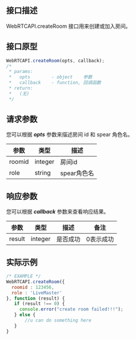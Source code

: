 ## 接口描述
WebRTCAPI.createRoom 接口用来创建或加入房间。
## 接口原型
```javascript
WebRTCAPI.createRoom(opts, callback);
/*
 * params:
 *   opts  		 - object	 参数
 *   callback    - function, 回调函数
 * return:
 *   (无)
 */
```
## 请求参数
您可以根据 ***opts*** 参数来描述房间 id 和 spear 角色名。

| 参数     | 类型      | 描述       |
| ------ | ------- | -------- |
| roomid | integer | 房间id     |
| role   | string  | spear角色名 |

## 响应参数 
您可以根据 ***callback*** 参数来查看响应结果。

| 参数     | 类型      | 描述   | 备注    |
| ------ | ------- | ---- | ----- |
| result | integer | 是否成功 | 0表示成功 |

## 实际示例

```javascript
/* EXAMPLE */
WebRTCAPI.createRoom({
  roomid : 123456,
  role : 'LiveMaster'
}, function (result) {
   if (result !== 0) {
     console.error("create room failed!!!");
   } else {
       //u can do something here
   }
}
```